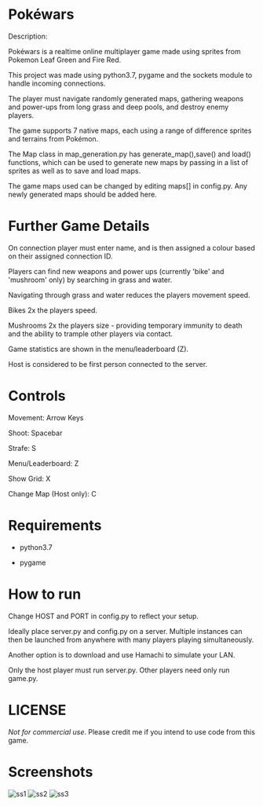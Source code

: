 # Pokéwars

Description:

Pokéwars is a realtime online multiplayer game made using sprites from Pokemon Leaf Green and Fire Red. 

This project was made using python3.7, pygame and the sockets module to handle incoming connections.

The player must navigate randomly generated maps, gathering weapons and power-ups from long grass and deep pools, and destroy enemy players.

The game supports 7 native maps, each using a range of difference sprites and terrains from Pokémon. 

The Map class in  map_generation.py has generate_map(),save() and load() functions, which can be used to generate new maps by passing in a list of sprites as well as to save and load maps. 

The game maps used can be changed by editing maps[] in config.py. Any newly generated maps should be added here.


# Further Game Details

On connection player must enter name, and is then assigned a colour based on their assigned connection ID.

Players can find new weapons and power ups (currently 'bike' and 'mushroom' only) by searching in grass and water.

Navigating through grass and water reduces the players movement speed. 

Bikes 2x the players speed.

Mushrooms 2x the players size - providing temporary immunity to death and the ability to trample other players via contact.

Game statistics are shown in the menu/leaderboard (Z).

Host is considered to be first person connected to the server.

# Controls

Movement: Arrow Keys

Shoot: Spacebar

Strafe: S

Menu/Leaderboard: Z

Show Grid: X

Change Map (Host only): C

# Requirements
- python3.7

- pygame

# How to run

Change HOST and PORT in config.py to reflect your setup.

Ideally place server.py and config.py on a server. Multiple instances can then be launched from anywhere with many players playing simultaneously.

Another option is to download and use Hamachi to simulate your LAN. 

Only the host player must run server.py. Other players need only run game.py.

# LICENSE

<em>Not for commercial use</em>. Please credit me if you intend to use code from this game.

# Screenshots


![ss1](https://user-images.githubusercontent.com/31314787/75721064-91a95200-5ccf-11ea-9aeb-8bc665aceb04.PNG)
![ss2](https://user-images.githubusercontent.com/31314787/75721066-92da7f00-5ccf-11ea-9a6a-70d7371ccd19.PNG)
![ss3](https://user-images.githubusercontent.com/31314787/75721067-940bac00-5ccf-11ea-838e-cc18b3bb3fd5.PNG)
